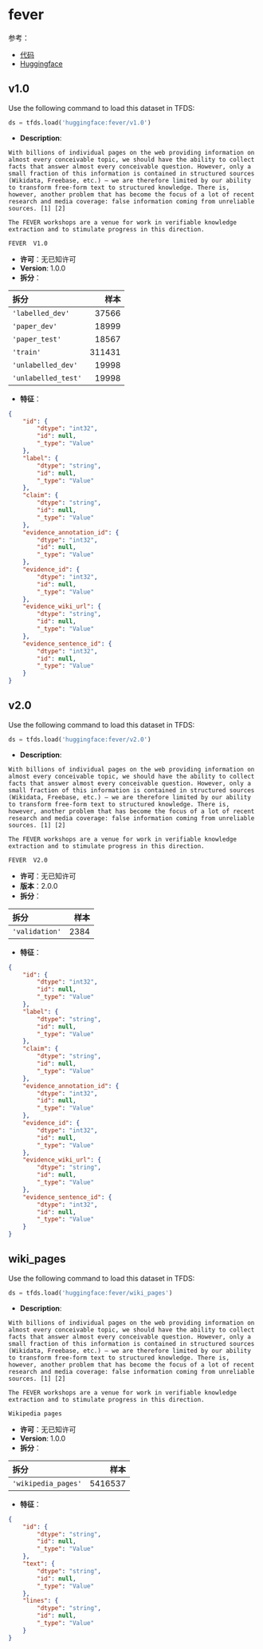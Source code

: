 # fever

参考：

- [代码](https://github.com/huggingface/datasets/blob/master/datasets/fever)
- [Huggingface](https://huggingface.co/datasets/fever)

## v1.0

Use the following command to load this dataset in TFDS:

```python
ds = tfds.load('huggingface:fever/v1.0')
```

- **Description**:

```
With billions of individual pages on the web providing information on almost every conceivable topic, we should have the ability to collect facts that answer almost every conceivable question. However, only a small fraction of this information is contained in structured sources (Wikidata, Freebase, etc.) – we are therefore limited by our ability to transform free-form text to structured knowledge. There is, however, another problem that has become the focus of a lot of recent research and media coverage: false information coming from unreliable sources. [1] [2]

The FEVER workshops are a venue for work in verifiable knowledge extraction and to stimulate progress in this direction.

FEVER  V1.0
```

- **许可**：无已知许可
- **Version**: 1.0.0
- **拆分**：

拆分 | 样本
:-- | --:
`'labelled_dev'` | 37566
`'paper_dev'` | 18999
`'paper_test'` | 18567
`'train'` | 311431
`'unlabelled_dev'` | 19998
`'unlabelled_test'` | 19998

- **特征**：

```json
{
    "id": {
        "dtype": "int32",
        "id": null,
        "_type": "Value"
    },
    "label": {
        "dtype": "string",
        "id": null,
        "_type": "Value"
    },
    "claim": {
        "dtype": "string",
        "id": null,
        "_type": "Value"
    },
    "evidence_annotation_id": {
        "dtype": "int32",
        "id": null,
        "_type": "Value"
    },
    "evidence_id": {
        "dtype": "int32",
        "id": null,
        "_type": "Value"
    },
    "evidence_wiki_url": {
        "dtype": "string",
        "id": null,
        "_type": "Value"
    },
    "evidence_sentence_id": {
        "dtype": "int32",
        "id": null,
        "_type": "Value"
    }
}
```

## v2.0

Use the following command to load this dataset in TFDS:

```python
ds = tfds.load('huggingface:fever/v2.0')
```

- **Description**:

```
With billions of individual pages on the web providing information on almost every conceivable topic, we should have the ability to collect facts that answer almost every conceivable question. However, only a small fraction of this information is contained in structured sources (Wikidata, Freebase, etc.) – we are therefore limited by our ability to transform free-form text to structured knowledge. There is, however, another problem that has become the focus of a lot of recent research and media coverage: false information coming from unreliable sources. [1] [2]

The FEVER workshops are a venue for work in verifiable knowledge extraction and to stimulate progress in this direction.

FEVER  V2.0
```

- **许可**：无已知许可
- **版本**：2.0.0
- **拆分**：

拆分 | 样本
:-- | --:
`'validation'` | 2384

- **特征**：

```json
{
    "id": {
        "dtype": "int32",
        "id": null,
        "_type": "Value"
    },
    "label": {
        "dtype": "string",
        "id": null,
        "_type": "Value"
    },
    "claim": {
        "dtype": "string",
        "id": null,
        "_type": "Value"
    },
    "evidence_annotation_id": {
        "dtype": "int32",
        "id": null,
        "_type": "Value"
    },
    "evidence_id": {
        "dtype": "int32",
        "id": null,
        "_type": "Value"
    },
    "evidence_wiki_url": {
        "dtype": "string",
        "id": null,
        "_type": "Value"
    },
    "evidence_sentence_id": {
        "dtype": "int32",
        "id": null,
        "_type": "Value"
    }
}
```

## wiki_pages

Use the following command to load this dataset in TFDS:

```python
ds = tfds.load('huggingface:fever/wiki_pages')
```

- **Description**:

```
With billions of individual pages on the web providing information on almost every conceivable topic, we should have the ability to collect facts that answer almost every conceivable question. However, only a small fraction of this information is contained in structured sources (Wikidata, Freebase, etc.) – we are therefore limited by our ability to transform free-form text to structured knowledge. There is, however, another problem that has become the focus of a lot of recent research and media coverage: false information coming from unreliable sources. [1] [2]

The FEVER workshops are a venue for work in verifiable knowledge extraction and to stimulate progress in this direction.

Wikipedia pages
```

- **许可**：无已知许可
- **Version**: 1.0.0
- **拆分**：

拆分 | 样本
:-- | --:
`'wikipedia_pages'` | 5416537

- **特征**：

```json
{
    "id": {
        "dtype": "string",
        "id": null,
        "_type": "Value"
    },
    "text": {
        "dtype": "string",
        "id": null,
        "_type": "Value"
    },
    "lines": {
        "dtype": "string",
        "id": null,
        "_type": "Value"
    }
}
```
